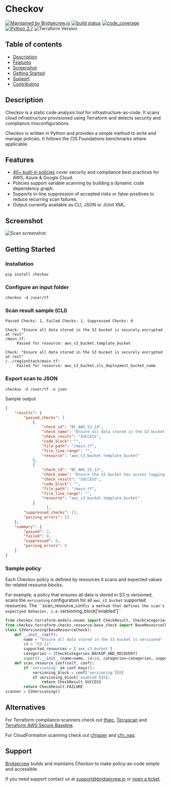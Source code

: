 # Checkov

[![Maintained by Bridgecrew.io](https://img.shields.io/badge/maintained%20by-bridgecrew.io-blueviolet)](https://bridgecrew.io)
[![build status](https://github.com/bridgecrewio/terraform-static-analysis/workflows/build/badge.svg)](https://github.com/bridgecrewio/terraform-static-analysis/actions?query=workflow%3Abuild) 
[![code_coverage](coverage.svg)](https://github.com/bridgecrewio/terraform-static-analysis/actions?query=workflow%3Acoverage)
[![Python 3.7](https://img.shields.io/badge/python-3.7-blue.svg)](https://www.python.org/downloads/release/python-370/)
![Terraform Version](https://img.shields.io/badge/tf-%3E%3D0.12.0-blue.svg)

## **Table of contents**
- [Description](#description)
- [Features](#features)
- [Screenshot](#screenshot)
- [Getting Started](#getting-started)
- [Support](#Support)
- [Contributing](#contributing)

## Description
Checkov is a static code analysis tool for infrastructure-as-code. It scans cloud infrastructure provisioned using Terraform and detects security and compliance misconfigurations. 

Checkov is written in Python and provides a simple method to write and manage policies. It follows the CIS Foundations benchmarks where applicable.

 ## Features

 * [40+ built-in policies](docs/scans/resource-scans.md) cover security and compliance best practices for AWS, Azure & Google Cloud.
 * Policies support variable scanning by building a dynamic code dependency graph.
 * Supports in-line suppression of accepted risks or false-positives to reduce recurring scan failures.
 * Output currently available as CLI, JSON or JUnit XML.

## Screenshot
<img src="https://github.com/bridgecrewio/terraform-static-analysis/blob/master/docs/checkov-scan.png" alt="Scan screenshot">
<tr><td>



## Getting Started

### Installation

```
pip install checkov
```

### Configure an input folder

```
checkov -d /user/tf
```

### Scan result sample (CLI)

```
Passed Checks: 1, Failed Checks: 1, Suppressed Checks: 0

Check: "Ensure all data stored in the S3 bucket is securely encrypted at rest"
/main.tf:
	 Passed for resource: aws_s3_bucket.template_bucket 

Check: "Ensure all data stored in the S3 bucket is securely encrypted at rest"
/../regionStack/main.tf:
	 Failed for resource: aws_s3_bucket.sls_deployment_bucket_name       
```

### Export scan to JSON

```
checkov -d /user/tf -o json
```

Sample output

```json
{
    "results": {
        "passed_checks": [
            {
                "check_id": "BC_AWS_S3_14",
                "check_name": "Ensure all data stored in the S3 bucket is securely encrypted at rest",
                "check_result": "SUCCESS",
                "code_block": "",
                "file_path": "/main.tf",
                "file_line_range": "",
                "resource": "aws_s3_bucket.template_bucket"
            },
            {
                "check_id": "BC_AWS_S3_13",
                "check_name": "Ensure the S3 bucket has access logging enabled",
                "check_result": "SUCCESS",
                "code_block": "",
                "file_path": "/main.tf",
                "file_line_range": "",
                "resource": "aws_s3_bucket.template_bucket"
            }
                  ],
        "suppressed_checks": [],
        "parsing_errors": []
    },
    "summary": {
        "passed": 2,
        "failed": 0,
        "suppressed": 0,
        "parsing_errors": 0
    }
}
```

### Sample policy

Each Checkov policy is defined by resources it scans and expected values for related resource blocks. 

For example, a policy that ensures all data is stored in S3 is versioned, scans the ``versioning`` configuration for all ``aws_s3_bucket`` supported resources. The ```scan_resource_conf`` is a method that defines the scan's expectyed behavior, i.e. ``versioning_block['enabled']``

```python
from checkov.terraform.models.enums import CheckResult, CheckCategories
from checkov.terraform.checks.resource.base_check import BaseResourceCheck
class S3Versioning(BaseResourceCheck):
    def __init__(self):
        name = "Ensure all data stored in the S3 bucket is versioned"
        id = "S3_11"
        supported_resources = ['aws_s3_bucket']
        categories = [CheckCategories.BACKUP_AND_RECOVERY]
        super().__init__(name=name, id=id, categories=categories, supported_resources=supported_resources)
    def scan_resource_conf(self, conf):
        if 'versioning' in conf.keys():
            versioning_block = conf['versioning'][0]
            if versioning_block['enabled'][0]:
                return CheckResult.SUCCESS
        return CheckResult.FAILURE
scanner = S3Versioning()
```

## Alternatives

For Terraform compliance scanners check out [tfsec](https://github.com/liamg/tfsec), [Terrascan](https://github.com/cesar-rodriguez/terrascan) and [Terraform AWS Secure Baseline](https://github.com/nozaq/terraform-aws-secure-baseline).

For CloudFormaiton scanning check out [cfripper](https://github.com/Skyscanner/cfripper/) and [cfn_nag](https://github.com/stelligent/cfn_nag).

## Support

[Bridgecrew](bridgecrew.io) builds and maintains Checkov to make policy-as-code simple and accessible. 

If you need support contact us at support@bridgecrew.io or [open a ticket](https://bridgecrew.zendesk.com/hc/en-us/requests/new).
